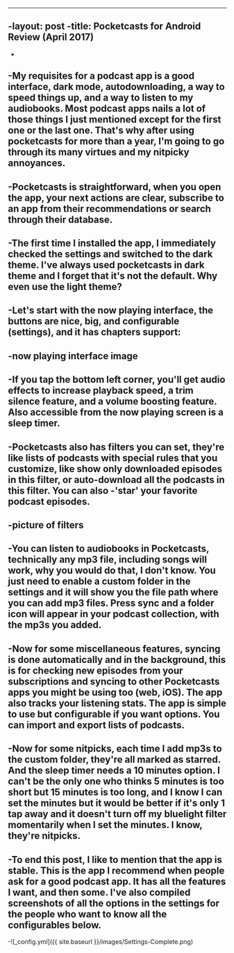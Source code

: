 ----
 -layout: post 
 -title: Pocketcasts for Android Review (April 2017)
 ----
 -
 -My requisites for a podcast app is a good interface, dark mode, autodownloading, a way to speed things up, and a way to listen to my audiobooks. Most podcast apps nails a lot of those things I just mentioned except for the first one or the last one. That's why after using pocketcasts for more than a year, I'm going to go through its many virtues and my nitpicky annoyances.
 -
 -Pocketcasts is straightforward, when you open the app, your next actions are clear, subscribe to an app from their recommendations or search through their database. 
 -
 -The first time I installed the app, I immediately checked the settings and switched to the dark theme. I've always used pocketcasts in dark theme and I forget that it's not the default. Why even use the light theme?
 -
 -Let's start with the now playing interface, the buttons are nice, big, and configurable (settings), and it has chapters support:
 -
 -**now playing interface image**
 -
 -If you tap the bottom left corner, you'll get audio effects to increase playback speed, a trim silence feature, and a volume boosting feature. Also accessible from the now playing screen is a sleep timer. 
 -
 -Pocketcasts also has filters you can set, they're like lists of podcasts with special rules that you customize, like show only downloaded episodes in this filter, or auto-download all the podcasts in this filter. You can also 
 -'star' your favorite podcast episodes. 
 -
 -**picture of filters**
 -
 -You can listen to audiobooks in Pocketcasts, technically any mp3 file, including songs will work, why you would do that, I don't know. You just need to enable a custom folder in the settings and it will show you the file path where you can add mp3 files. Press sync and a folder icon will appear in your podcast collection, with the mp3s you added.
 -
 -Now for some miscellaneous features, syncing is done automatically and in the background, this is for checking new episodes from your subscriptions and syncing to other Pocketcasts apps you might be using too (web, iOS). The app also tracks your listening stats. The app is simple to use but configurable if you want options. You can import and export lists of podcasts.
 -
 -Now for some nitpicks, each time I add mp3s to the custom folder, they're all marked as starred. And the sleep timer needs a 10 minutes option. I can't be the only one who thinks 5 minutes is too short but 15 minutes is too long, and I know I can set the minutes but it would be better if it's only 1 tap away and it doesn't turn off my bluelight filter momentarily when I set the minutes. I know, they're nitpicks.
 -
 -To end this post, I like to mention that the app is stable. This is the app I recommend when people ask for a good podcast app. It has all the features I want, and then some. I've also compiled screenshots of all the options in the settings for the people who want to know all the configurables below.
 -
 -![_config.yml]({{ site.baseurl }}/images/Settings-Complete.png)
